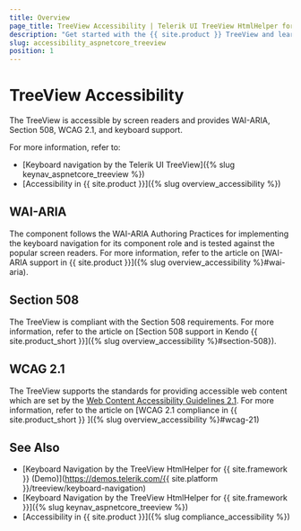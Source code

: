 ```yaml
---
title: Overview
page_title: TreeView Accessibility | Telerik UI TreeView HtmlHelper for {{ site.framework }}
description: "Get started with the {{ site.product }} TreeView and learn about its accessibility support for WAI-ARIA, Section 508, and WCAG 2.1."
slug: accessibility_aspnetcore_treeview
position: 1
---
```


# TreeView Accessibility

The TreeView is accessible by screen readers and provides WAI-ARIA, Section 508, WCAG 2.1, and keyboard support.

For more information, refer to:
* [Keyboard navigation by the Telerik UI TreeView]({% slug keynav_aspnetcore_treeview %})
* [Accessibility in {{ site.product }}]({% slug overview_accessibility %})

## WAI-ARIA

The component follows the WAI-ARIA Authoring Practices for implementing the keyboard navigation for its component role and is tested against the popular screen readers. For more information, refer to the article on [WAI-ARIA support in {{ site.product }}]({% slug overview_accessibility %}#wai-aria).

## Section 508

The TreeView is compliant with the Section 508 requirements. For more information, refer to the article on [Section 508 support in Kendo {{ site.product_short }}]({% slug overview_accessibility %}#section-508}).

## WCAG 2.1

The TreeView supports the standards for providing accessible web content which are set by the [Web Content Accessibility Guidelines 2.1](https://www.w3.org/TR/WCAG/). For more information, refer to the article on [WCAG 2.1 compliance in {{ site.product_short }} ]({% slug overview_accessibility %}#wcag-21)

## See Also

* [Keyboard Navigation by the TreeView HtmlHelper for {{ site.framework }} (Demo)](https://demos.telerik.com/{{ site.platform }}/treeview/keyboard-navigation)
* [Keyboard Navigation by the TreeView HtmlHelper for {{ site.framework }}]({% slug keynav_aspnetcore_treeview %})
* [Accessibility in {{ site.product }}]({% slug compliance_accessibility %})

